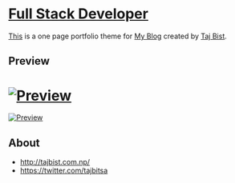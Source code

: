 # [Full Stack Developer](http://tajbist.com.np/)

[This](http://tajbist.com.np/) is a one page portfolio theme for [My Blog](http://tajbist.com.np/) created by [Taj Bist](http://tajbist.com.np/). 

## Preview
[![ Preview](https://tajbitsa.github.io/img/Portifoli0.PNG)](http://tajbist.com.np/)
=======
[![ Preview](https://tajbitsa.github.io/img/Portifoli0.png)](http://tajbist.com.np/)
## About


* http://tajbist.com.np/
* https://twitter.com/tajbitsa
